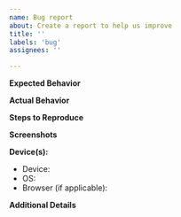 ```yaml
---
name: Bug report
about: Create a report to help us improve
title: ''
labels: 'bug'
assignees: ''

---
```


**Expected Behavior**
<!-- What did you expect to happen? -->

**Actual Behavior**
<!-- What happened instead of what you expected? -->

**Steps to Reproduce**
<!-- A list of steps to reproduce the behavior.
1. Go to '...'
2. Click on '....'
3. Scroll down to '....'
4. See error
-->

**Screenshots**
<!-- If applicable, add screenshots to help explain your problem. Otherwise, you can delete this section. -->

**Device(s):**
<!-- What device did you encounter this bug on? Please complete the following information. Add any additional fields that you think could help us investigate the issue. -->

 - Device: <!-- Microsoft Surface, MacBook Pro, iPhone 11 Pro, Google Pixel, etc. -->
 - OS: <!-- Windows, macOS, iOS, Android, etc. -->
 - Browser (if applicable): <!-- Chrome, Firefox, Safari, Edge, etc. -->

**Additional Details**
<!-- Add any other context about the problem here. -->
